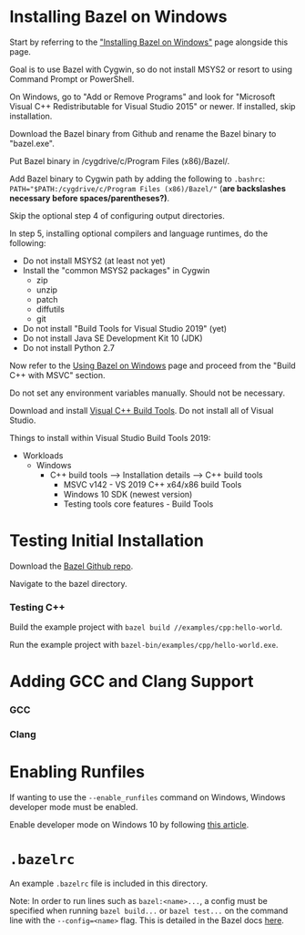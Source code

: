 # Installing Bazel on Windows

Start by referring to the ["Installing Bazel on Windows"](
    https://docs.bazel.build/versions/master/windows.html) page alongside this
page.

Goal is to use Bazel with Cygwin, so do not install MSYS2 or resort to using
    Command Prompt or PowerShell.

On Windows, go to "Add or Remove Programs" and look for "Microsoft Visual C++
    Redistributable for Visual Studio 2015" or newer. If installed, skip
    installation.

Download the Bazel binary from Github and rename the Bazel binary to
    "bazel.exe".

Put Bazel binary in /cygdrive/c/Program Files (x86)/Bazel/.

Add Bazel binary to Cygwin path by adding the following to `.bashrc`:
    `PATH="$PATH:/cygdrive/c/Program Files (x86)/Bazel/"` (**are backslashes
necessary before spaces/parentheses?)**.

Skip the optional step 4 of configuring output directories.

In step 5, installing optional compilers and language runtimes, do the
following:
* Do not install MSYS2 (at least not yet)
* Install the "common MSYS2 packages" in Cygwin
    * zip
    * unzip
    * patch
    * diffutils
    * git
* Do not install "Build Tools for Visual Studio 2019" (yet)
* Do not install Java SE Development Kit 10 (JDK)
* Do not install Python 2.7

Now refer to the [Using Bazel on Windows](
    https://docs.bazel.build/versions/master/windows.html) page and proceed
    from the "Build C++ with MSVC" section.

Do not set any environment variables manually. Should not be necessary.

Download and install [Visual C++ Build Tools](
    https://visualstudio.microsoft.com/downloads/#build-tools-for-visual-studio-2017).
    Do not install all of Visual Studio.

Things to install within Visual Studio Build Tools 2019:
* Workloads
    * Windows
        * C++ build tools --> Installation details --> C++ build tools
            * MSVC v142 - VS 2019 C++ x64/x86 build Tools
            * Windows 10 SDK (newest version)
            * Testing tools core features - Build Tools


# Testing Initial Installation

Download the [Bazel Github repo](https://github.com/bazelbuild/bazel.git).

Navigate to the bazel directory.

### Testing C++

Build the example project with `bazel build //examples/cpp:hello-world`.

Run the example project with `bazel-bin/examples/cpp/hello-world.exe`.

# Adding GCC and Clang Support

### GCC

### Clang

# Enabling Runfiles

If wanting to use the `--enable_runfiles` command on Windows, Windows developer mode must be enabled.

Enable developer mode on Windows 10 by following [this article](
    https://www.howtogeek.com/292914/WHAT-IS-DEVELOPER-MODE-IN-WINDOWS-10/).

# `.bazelrc`

An example `.bazelrc` file is included in this directory.

Note: In order to run lines such as `bazel:<name>...`, a config must be
specified when running `bazel build...` or `bazel test...` on the command line
with the `--config=<name>` flag. This is detailed in the Bazel docs [here](https://docs.bazel.build/versions/master/guide.html#bazelrc).
